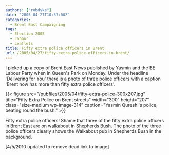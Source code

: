 ```yaml
---
authors: ["robdyke"]
date: "2005-04-27T10:37:00Z"
categories:
  - Brent East Campaigning
tags:
  - Election 2005
  - Labour
  - Leaflets
title: Fifty extra police officers in Brent
url: /2005/04/27/fifty-extra-police-officers-in-brent/
---
```

I picked up a copy of Brent East News published by Yasmin and the BE Labour Party when in Queen's Park on Monday. Under the headline 'Delivering for You' there is a photo of three police officers with a caption 'Brent now has more than fifty extra police officers'.

{{< figure src="/pubfiles/2005/04/fifty-extra-police-300x207.jpg" title="Fifty Extra Police on Brent streets" width="300" height="207" class="size-medium wp-image-314" caption="Yasmin Qureshi's police, beating round the bush." >}}

Fifty extra police officers! Shame that three of the fifty extra police officers in Brent East are on walkabout in Shepherds Bush. The photo of the three police officers clearly shows the Walkabout pub in Shepherds Bush in the background.

[4/5/2010 updated to remove dead link to image]